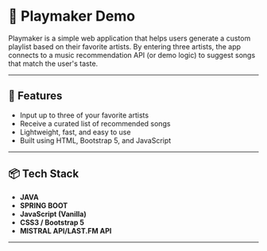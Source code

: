 # 🎵 Playmaker Demo

Playmaker is a simple web application that helps users generate a custom playlist based on their favorite artists. By entering three artists, the app connects to a music recommendation API (or demo logic) to suggest songs that match the user's taste.

---

## 🚀 Features

- Input up to three of your favorite artists
- Receive a curated list of recommended songs
- Lightweight, fast, and easy to use
- Built using HTML, Bootstrap 5, and JavaScript

---

## 📦 Tech Stack

- **JAVA**
- **SPRING BOOT**
- **JavaScript (Vanilla)**
- **CSS3 / Bootstrap 5**
- **MISTRAL API/LAST.FM API**


---
